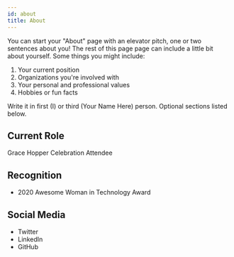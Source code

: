 ```yaml
---
id: about
title: About
---
```


You can start your "About" page with an elevator pitch, one or two
sentences about you! The rest of this page page can
include a little bit about yourself. Some things you
might include:

1. Your current position
1. Organizations you're involved with
1. Your personal and professional values
1. Hobbies or fun facts

Write it in first (I) or third (Your Name Here) person. Optional sections
listed below.

## Current Role

Grace Hopper Celebration Attendee

## Recognition

- 2020 Awesome Woman in Technology Award

## Social Media

- Twitter
- LinkedIn
- GitHub
